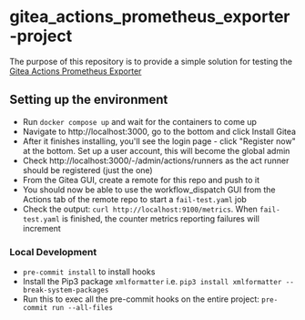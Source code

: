 # gitea_actions_prometheus_exporter-project

The purpose of this repository is to provide a simple solution for testing the [Gitea Actions Prometheus Exporter](https://github.com/james9001/gitea_actions_prometheus_exporter)

## Setting up the environment

- Run `docker compose up` and wait for the containers to come up
- Navigate to http://localhost:3000, go to the bottom and click Install Gitea
- After it finishes installing, you'll see the login page - click "Register now" at the bottom. Set up a user account, this will become the global admin
- Check http://localhost:3000/-/admin/actions/runners as the act runner should be registered (just the one)
- From the Gitea GUI, create a remote for this repo and push to it
- You should now be able to use the workflow_dispatch GUI from the Actions tab of the remote repo to start a `fail-test.yaml` job
- Check the output: `curl http://localhost:9100/metrics`. When `fail-test.yaml` is finished, the counter metrics reporting failures will increment

### Local Development

- `pre-commit install` to install hooks
- Install the Pip3 package `xmlformatter` i.e. `pip3 install xmlformatter --break-system-packages`
- Run this to exec all the pre-commit hooks on the entire project: `pre-commit run --all-files`
